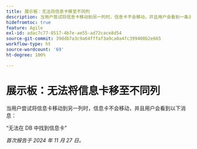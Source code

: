 ```yaml
---
title: 展示板：无法将信息卡移至不同列
description: 当用户尝试将信息卡移动到另一列时，信息卡不会移动，并且用户会看到一条消息。
hidefromtoc: true
feature: Agile
exl-id: adac7c77-8517-4b7e-ae55-ad72cace8d54
source-git-commit: 39ddb7a3c9a64fffaf3a9ca0a4fc399400b2e665
workflow-type: ht
source-wordcount: '69'
ht-degree: 100%

---
```


# 展示板：无法将信息卡移至不同列

当用户尝试将信息卡移动到另一列时，信息卡不会移动，并且用户会看到以下消息：

“无法在 DB 中找到信息卡”

_首次报告于 2024 年 11 月 27 日。_
